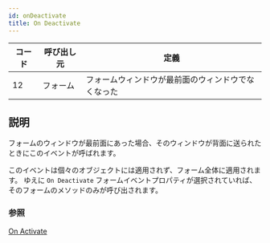 ```yaml
---
id: onDeactivate
title: On Deactivate
---
```


| コード | 呼び出し元 | 定義                        |
| --- | ----- | ------------------------- |
| 12  | フォーム  | フォームウィンドウが最前面のウィンドウでなくなった |


## 説明

フォームのウィンドウが最前面にあった場合、そのウィンドウが背面に送られたときにこのイベントが呼ばれます。

このイベントは個々のオブジェクトには適用されず、フォーム全体に適用されます。 ゆえに `On Deactivate` フォームイベントプロパティが選択されていれば、そのフォームのメソッドのみが呼び出されます。

### 参照
[On Activate](onActivate.md)